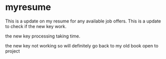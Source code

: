 # myresume
This is a update on my resume for any available job offers.
This is a update to check if the new key work.

the new key processing taking time.

the new key not working so will definitely go back to my old book 
open to project 
